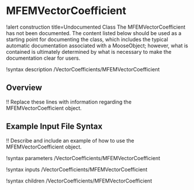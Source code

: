 # MFEMVectorCoefficient

!alert construction title=Undocumented Class
The MFEMVectorCoefficient has not been documented. The content listed below should be used as a starting point for
documenting the class, which includes the typical automatic documentation associated with a
MooseObject; however, what is contained is ultimately determined by what is necessary to make the
documentation clear for users.

!syntax description /VectorCoefficients/MFEMVectorCoefficient

## Overview

!! Replace these lines with information regarding the MFEMVectorCoefficient object.

## Example Input File Syntax

!! Describe and include an example of how to use the MFEMVectorCoefficient object.

!syntax parameters /VectorCoefficients/MFEMVectorCoefficient

!syntax inputs /VectorCoefficients/MFEMVectorCoefficient

!syntax children /VectorCoefficients/MFEMVectorCoefficient
